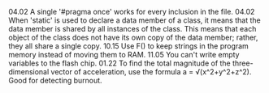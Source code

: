 04.02   A single '#pragma once' works for every inclusion in the file. 
04.02   When 'static' is used to declare a data member of a class, 
        it means that the data member is shared by all instances of the class. 
        This means that each object of the class does not have its own copy of the data member; 
        rather, they all share a single copy.
10.15   Use F() to keep strings in the program memory instead of moving them to RAM. 
11.05   You can't write empty variables to the flash chip. 
01.22   To find the total magnitude of the three-dimensional vector of acceleration, use the formula a = √(x^2+y^2+z^2). 
        Good for detecting burnout. 
